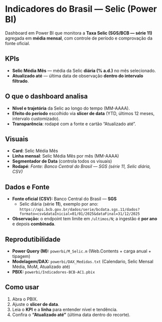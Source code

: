 # Indicadores do Brasil — Selic (Power BI)

Dashboard em Power BI que monitora a **Taxa Selic (SGS/BCB — série 11)** agregada em **média mensal**, com controle de período e comprovação da fonte oficial.

## KPIs
- **Selic Média Mês** — média da Selic **diária (% a.d.)** no mês selecionado.
- **Atualizado até** — última data de observação **dentro do intervalo filtrado**.

## O que o dashboard analisa
- **Nível e trajetória** da Selic ao longo do tempo (MM-AAAA).
- **Efeito do período** escolhido via **slicer de data** (YTD, últimos 12 meses, intervalo customizado).
- **Transparência**: rodapé com a fonte e cartão “Atualizado até”.

## Visuais
- **Card**: Selic Média Mês  
- **Linha mensal**: Selic Média Mês por mês (MM-AAAA)  
- **Segmentador de Data** (controla todos os visuais)  
- **Rodapé**: *Fonte: Banco Central do Brasil — SGS (série 11, Selic diária, CSV)*

## Dados e Fonte
- **Fonte oficial (CSV):** Banco Central do Brasil — **SGS**  
  - Selic diária (série **11**), exemplo por ano:  
    `https://api.bcb.gov.br/dados/serie/bcdata.sgs.11/dados?formato=csv&dataInicial=01/01/2025&dataFinal=31/12/2025`
- **Observação:** o endpoint tem limite em `/ultimos/N`; a ingestão é **por ano** e depois **combinada**.

## Reprodutibilidade
- **Power Query (M):** `powerbi/M_Selic.m` (Web.Contents + carga anual + tipagem)
- **Modelagem/DAX:** `powerbi/DAX_Medidas.txt` (Calendario, Selic Mensal Média, MoM, Atualizado até)
- **PBIX:** `powerbi/Indicadores-BCB-AC1.pbix`

## Como usar
1. Abra o PBIX.  
2. Ajuste o **slicer de data**.  
3. Leia o **KPI** e a **linha** para entender nível e tendência.  
4. Confira o **“Atualizado até”** (última data dentro do recorte).
